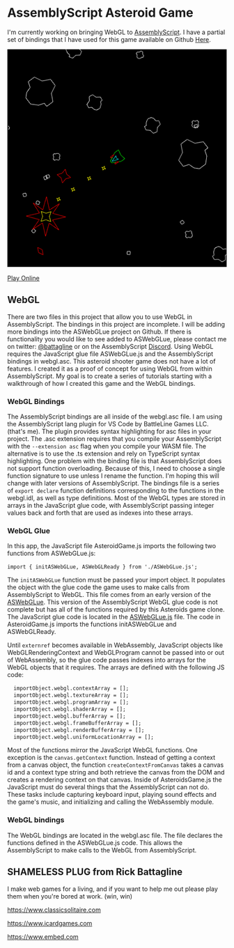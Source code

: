 # AssemblyScript Asteroid Game
I'm currently working on bringing WebGL to [AssemblyScript](https://www.assemblyscript.org/).  I have a partial set of bindings that I have used for this game available on Github [Here](https://github.com/battlelinegames/ASWebGLue).

![alt text](https://github.com/battlelinegames/AssemblyScriptAsteroids/blob/master/images/AssemblyScriptAsteroids.png?raw=true "AssemblyScript Asteroids Game")

[Play Online](https://embed.com/wasm/asteroid.html)

## WebGL
There are two files in this project that allow you to use WebGL in AssemblyScript.  The bindings in this project are incomplete.  I will be adding more bindings into the ASWebGLue project on Github.  If there is functionality you would like to see added to ASWebGLue, please contact me on twitter: [@battagline](https://twitter.com/battagline) or on the AssemblyScript [Discord](https://discord.gg/hvadbD).  Using WebGL requires the JavaScript glue file ASWebGLue.js and the AssemblyScript bindings in webgl.asc.  This asteroid shooter game does not have a lot of features.  I created it as a proof of concept for using WebGL from within AssemblyScript.  My goal is to create a series of tutorials starting with a walkthrough of how I created this game and the WebGL bindings.

### WebGL Bindings
The AssemblyScript bindings are all inside of the webgl.asc file.  I am using the AssemblyScript lang plugin for VS Code by BattleLine Games LLC. (that's me).  The plugin provides syntax highlighting for asc files in your project.  The .asc extension requires that you compile your AssemblyScript with the ```--extension asc``` flag when you compile your WASM file. The alternative is to use the .ts extension and rely on TypeScript syntax highlighting. One problem with the binding file is that AssemblyScript does not support function overloading.  Because of this, I need to choose a single function signature to use unless I rename the function.  I'm hoping this will change with later versions of AssemblyScript. The bindings file is a series of ```export declare``` function definitions corresponding to the functions in the webgl.idl, as well as type definitions.  Most of the WebGL types are stored in arrays in the JavaScript glue code, with AssemblyScript passing integer values back and forth that are used as indexes into these arrays.

### WebGL Glue
In this app, the JavaScript file AsteroidGame.js imports the following two functions from ASWebGLue.js:
```
import { initASWebGLue, ASWebGLReady } from './ASWebGLue.js';
```

The ```initASWebGLue``` function must be passed your import object.  It populates the object with the glue code the game uses to make calls from AssemblyScript to WebGL.  This file comes from an early version of the [ASWebGLue](https://github.com/battlelinegames/ASWebGLue).  This version of the AssemblyScript WebGL glue code is not complete but has all of the functions required by this Asteroids game clone.  The JavaScript glue code is located in the [ASWebGLue.js](https://github.com/battlelinegames/AssemblyScriptAsteroids/blob/master/src/ASWebGLue.js) file.  The code in AsteroidGame.js imports the functions initASWebGLue and ASWebGLReady.  

Until ```externref``` becomes available in WebAssembly, JavaScript objects like WebGLRenderingContext and WebGLProgram cannot be passed into or out of WebAssembly, so the glue code passes indexes into arrays for the WebGL objects that it requires.  The arrays are defined with the following JS code:
```
  importObject.webgl.contextArray = [];
  importObject.webgl.textureArray = [];
  importObject.webgl.programArray = [];
  importObject.webgl.shaderArray = [];
  importObject.webgl.bufferArray = [];
  importObject.webgl.frameBufferArray = [];
  importObject.webgl.renderBufferArray = [];
  importObject.webgl.uniformLocationArray = [];

```
Most of the functions mirror the JavaScript WebGL functions.  One exception is the ```canvas.getContext``` function.  Instead of getting a context from a canvas object, the function ```createContextFromCanvas``` takes a canvas id and a context type string and both retrieve the canvas from the DOM and creates a rendering context on that canvas.  Inside of AsteroidsGame.js the JavaScript must do several things that the AssemblyScript can not do.  These tasks include capturing keyboard input, playing sound effects and the game's music, and initializing and calling the WebAssembly module.

### WebGL bindings

The WebGL bindings are located in the webgl.asc file.  The file declares the functions defined in the ASWebGLue.js code.  This allows the AssemblyScript to make calls to the WebGL from AssemblyScript.

## SHAMELESS PLUG from Rick Battagline            

I make web games for a living, and if you want to help me out please play them when you're bored at work. (win, win)                                  

https://www.classicsolitaire.com                             

https://www.icardgames.com                                    

https://www.embed.com                                         

